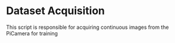 # Dataset Acquisition

This script is responsible for acquiring continuous images from the PiCamera for training
